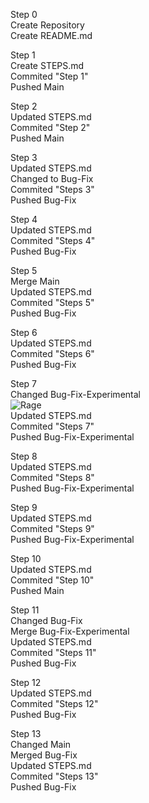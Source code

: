 Step 0<br>
Create Repository<br>
Create README.md<br>

Step 1<br>
Create STEPS.md<br>
Commited "Step 1"<br>
Pushed Main<br>

Step 2<br>
Updated STEPS.md<br>
Commited "Step 2"<br>
Pushed Main<br>

Step 3<br>
Updated STEPS.md<br>
Changed to Bug-Fix<br>
Commited "Steps 3"<br>
Pushed Bug-Fix<br>

Step 4<br>
Updated STEPS.md<br>
Commited "Steps 4"<br>
Pushed Bug-Fix<br>

Step 5<br>
Merge Main<br>
Updated STEPS.md<br>
Commited "Steps 5"<br>
Pushed Bug-Fix<br>

Step 6<br>
Updated STEPS.md<br>
Commited "Steps 6"<br>
Pushed Bug-Fix<br>

Step 7<br>
Changed Bug-Fix-Experimental<br>
![Rage](https://res.cloudinary.com/practicaldev/image/fetch/s--NUSRQ-3J--/c_limit%2Cf_auto%2Cfl_progressive%2Cq_auto%2Cw_880/https://i.redd.it/5iphhycu0io11.png)<br>
Updated STEPS.md<br>
Commited "Steps 7"<br>
Pushed Bug-Fix-Experimental<br>

Step 8<br>
Updated STEPS.md<br>
Commited "Steps 8"<br>
Pushed Bug-Fix-Experimental<br>

Step 9<br>
Updated STEPS.md<br>
Commited "Steps 9"<br>
Pushed Bug-Fix-Experimental<br>

Step 10<br>
Updated STEPS.md<br>
Commited "Step 10"<br>
Pushed Main<br>

Step 11<br>
Changed Bug-Fix<br>
Merge Bug-Fix-Experimental<br>
Updated STEPS.md<br>
Commited "Steps 11"<br>
Pushed Bug-Fix<br>

Step 12<br>
Updated STEPS.md<br>
Commited "Steps 12"<br>
Pushed Bug-Fix<br>

Step 13<br>
Changed Main<br>
Merged Bug-Fix<br>
Updated STEPS.md<br>
Commited "Steps 13"<br>
Pushed Bug-Fix<br>

